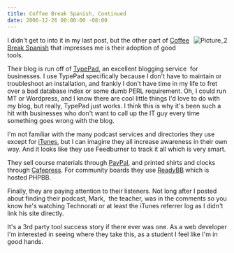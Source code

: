 ```yaml
---
title: Coffee Break Spanish, Continued
date: 2006-12-26 00:00:00 -08:00
---
```


<p><img border="0" src="http://torrez.typepad.com/photos/uncategorized/picture_2.png" title="Picture_2" alt="Picture_2" style="margin: 0px 0px 5px 5px; float: right;" />I didn't get to into it in my last post, but the other part of <a href="http://coffeebreakspanish.typepad.com/">Coffee Break Spanish</a> that impresses me is their adoption of good tools. </p>

<p>Their blog is run off of <a href="http://coffeebreakspanish.typepad.com/">TypePad,</a> an excellent blogging service&nbsp; for businesses. I use TypePad specifically because I don't have to maintain or troubleshoot an installation, and frankly I don't have time in my life to fret over a bad database index or some dumb PERL requirement. Oh, I could run MT or Wordpress, and I know there are cool little things I'd love to do with my blog, but really, TypePad just works. I think this is why it's been such a hit with businesses who don't want to call up the IT guy every time something goes wrong with the blog.</p>

<p>I'm not familiar with the many podcast services and directories they use except for <a href="http://phobos.apple.com/WebObjects/MZStore.woa/wa/viewPodcast?id=201598403">iTunes</a>, but I can imagine they all increase awareness in their own way. And it looks like they use Feedburner to track it all which is very smart. </p>

<p>They sell course materials through <a href="http://www.paypal.com/">PayPal,</a> and printed shirts and clocks through <a href="http://www.cafepress.com/radiolingua/">Cafepress</a>. For community boards they use <a href="http://www.readybb.com/coffeebreakspanish/">ReadyBB</a> which is hosted PHPBB.<br /> </p>

<p>Finally, they are paying attention to their listeners. Not long after I posted about finding their podcast, Mark,&nbsp; the teacher, was in the comments so you know he's watching Technorati or at least the iTunes referrer log as I didn't link his site directly.</p>

<p>It's a 3rd party tool success story if there ever was one. As a web developer I'm interested in seeing where they take this, as a student I feel like I'm in good hands.<br /> </p>
